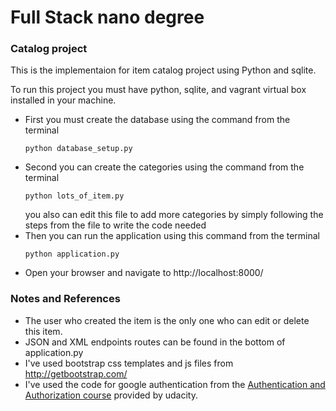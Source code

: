 # Full Stack nano degree
### Catalog project

This is the implementaion for item catalog project using Python and sqlite.

To run this project you must have python, sqlite, and vagrant virtual box  installed in your machine.
- First you must create the database using the command from the terminal
    ```
    python database_setup.py
    ```
- Second you can create the categories using the command from the terminal
    ```
    python lots_of_item.py
    ```
    you also can edit this file to add more categories by simply following the steps from the file to write the code needed
- Then you can run the application using this command from the terminal
    ```
    python application.py
    ```
- Open your browser and navigate to http://localhost:8000/

###  Notes and References
- The user who created the item is the only one who can edit or delete this item.
- JSON and XML endpoints routes can be found in the bottom of application.py
- I've used bootstrap css templates and js files from
    http://getbootstrap.com/
- I've used the code for google authentication from the [Authentication and Authorization course](https://www.udacity.com/course/viewer#!/c-ud330-nd) provided by udacity.





